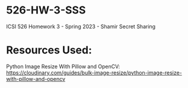 # 526-HW-3-SSS
ICSI 526 Homework 3 - Spring 2023 - Shamir Secret Sharing

# Resources Used:
Python Image Resize With Pillow and OpenCV: https://cloudinary.com/guides/bulk-image-resize/python-image-resize-with-pillow-and-opencv
